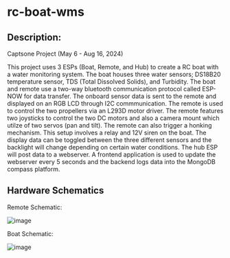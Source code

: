 ﻿# rc-boat-wms

## Description:
Captsone Project (May 6 - Aug 16, 2024)

This project uses 3 ESPs (Boat, Remote, and Hub) to create a RC boat with a water monitoring system. The boat houses three water sensors; DS18B20 temperature sensor, TDS (Total Dissolved Solids), and Turbidity. The boat and remote use a two-way bluetooth communication protocol called ESP-NOW for data transfer. The onboard sensor data is sent to the remote and displayed on an RGB LCD through I2C commmunication. The remote is used to control the two propellers via an L293D motor driver. The remote features two joysticks to control the two DC motors and also a camera mount which utilze of two servos (pan and tilt). The remote can also trigger a honking mechanism. This setup involves a relay and 12V siren on the boat. The display data can be toggled between the three different sensors and the backlight will change depending on certain water conditions. The hub ESP will post data to a webserver. A frontend application is used to update the webserver every 5 seconds and the backend logs data into the MongoDB compass platform.

## Hardware Schematics

Remote Schematic:

![image](https://github.com/user-attachments/assets/23ca9b3f-62f8-4fd0-9528-42b5a6983b8c)

Boat Schematic:

![image](https://github.com/user-attachments/assets/cbafa9e3-0821-48f6-a6b4-ede573a88a19)


